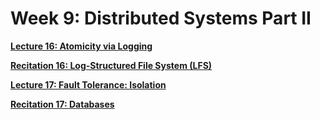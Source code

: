 # Week 9: Distributed Systems Part II

[**Lecture 16: Atomicity via Logging**](Week%209%20Distributed%20Systems%20Part%20II%209defa660537f4e3e9c5400902c51e3c5/Lecture%2016%20Atomicity%20via%20Logging%203edb162c3de748e0925a6131d1559661.md)

[**Recitation 16: Log-Structured File System (LFS)**](Week%209%20Distributed%20Systems%20Part%20II%209defa660537f4e3e9c5400902c51e3c5/Recitation%2016%20Log-Structured%20File%20System%20(LFS)%20c918a77e36b84887b41608452b6fcd54.md)

[**Lecture 17: Fault Tolerance: Isolation**](Week%209%20Distributed%20Systems%20Part%20II%209defa660537f4e3e9c5400902c51e3c5/Lecture%2017%20Fault%20Tolerance%20Isolation%2024b2823fefe343599bc2d9cf27428de5.md)

[**Recitation 17: Databases**](Week%209%20Distributed%20Systems%20Part%20II%209defa660537f4e3e9c5400902c51e3c5/Recitation%2017%20Databases%20a9c3fa98f53e480c84ad5a30792295a4.md)